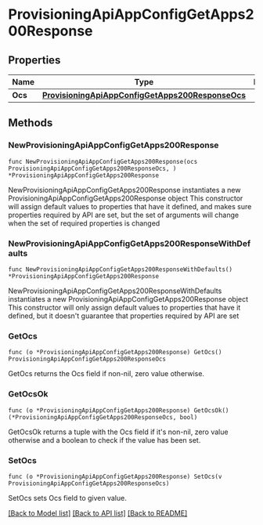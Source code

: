 # ProvisioningApiAppConfigGetApps200Response

## Properties

Name | Type | Description | Notes
------------ | ------------- | ------------- | -------------
**Ocs** | [**ProvisioningApiAppConfigGetApps200ResponseOcs**](ProvisioningApiAppConfigGetApps200ResponseOcs.md) |  | 

## Methods

### NewProvisioningApiAppConfigGetApps200Response

`func NewProvisioningApiAppConfigGetApps200Response(ocs ProvisioningApiAppConfigGetApps200ResponseOcs, ) *ProvisioningApiAppConfigGetApps200Response`

NewProvisioningApiAppConfigGetApps200Response instantiates a new ProvisioningApiAppConfigGetApps200Response object
This constructor will assign default values to properties that have it defined,
and makes sure properties required by API are set, but the set of arguments
will change when the set of required properties is changed

### NewProvisioningApiAppConfigGetApps200ResponseWithDefaults

`func NewProvisioningApiAppConfigGetApps200ResponseWithDefaults() *ProvisioningApiAppConfigGetApps200Response`

NewProvisioningApiAppConfigGetApps200ResponseWithDefaults instantiates a new ProvisioningApiAppConfigGetApps200Response object
This constructor will only assign default values to properties that have it defined,
but it doesn't guarantee that properties required by API are set

### GetOcs

`func (o *ProvisioningApiAppConfigGetApps200Response) GetOcs() ProvisioningApiAppConfigGetApps200ResponseOcs`

GetOcs returns the Ocs field if non-nil, zero value otherwise.

### GetOcsOk

`func (o *ProvisioningApiAppConfigGetApps200Response) GetOcsOk() (*ProvisioningApiAppConfigGetApps200ResponseOcs, bool)`

GetOcsOk returns a tuple with the Ocs field if it's non-nil, zero value otherwise
and a boolean to check if the value has been set.

### SetOcs

`func (o *ProvisioningApiAppConfigGetApps200Response) SetOcs(v ProvisioningApiAppConfigGetApps200ResponseOcs)`

SetOcs sets Ocs field to given value.



[[Back to Model list]](../README.md#documentation-for-models) [[Back to API list]](../README.md#documentation-for-api-endpoints) [[Back to README]](../README.md)


